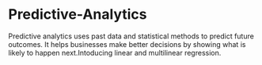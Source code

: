# Predictive-Analytics
Predictive analytics uses past data and statistical methods to predict future outcomes. It helps businesses make better decisions by showing what is likely to happen next.Intoducing linear and multilinear regression.
